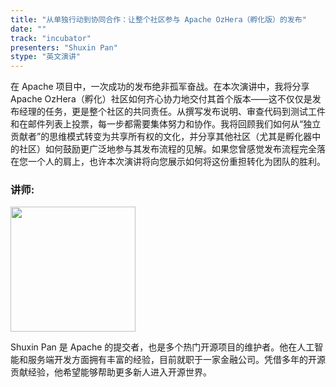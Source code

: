```yaml
---
title: "从单独行动到协同合作：让整个社区参与 Apache OzHera（孵化版）的发布"
date: ""
track: "incubator"
presenters: "Shuxin Pan"
stype: "英文演讲"
--- 
```


在 Apache 项目中，一次成功的发布绝非孤军奋战。在本次演讲中，我将分享 Apache OzHera（孵化）社区如何齐心协力地交付其首个版本——这不仅仅是发布经理的任务，更是整个社区的共同责任。从撰写发​​布说明、审查代码到测试工件和在邮件列表上投票，每一步都需要集体努力和协作。我将回顾我们如何从“独立贡献者”的思维模式转变为共享所有权的文化，并分享其他社区（尤其是孵化器中的社区）如何鼓励更广泛地参与其发布流程的见解。如果您曾感觉发布流程完全落在您一个人的肩上，也许本次演讲将向您展示如何将这份重担转化为团队的胜利。

### 讲师:

<img src="https://sessionize.com/image/6fb0-400o400o1-PEobn7xbiQsRk7JmKQ6i9W.jpg" width="200" /><br/>

Shuxin Pan 是 Apache 的提交者，也是多个热门开源项目的维护者。他在人工智能和服务端开发方面拥有丰富的经验，目前就职于一家金融公司。凭借多年的开源贡献经验，他希望能够帮助更多新人进入开源世界。